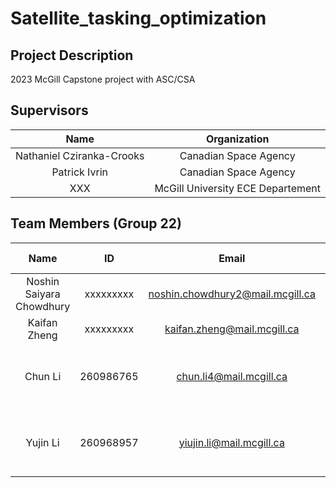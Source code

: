 # Satellite_tasking_optimization

## Project Description
2023 McGill Capstone project with ASC/CSA

## Supervisors
| Name                      |           Organization            |
|:-------------------------:|:---------------------------------:|
| Nathaniel Cziranka-Crooks |      Canadian Space Agency        |
| Patrick Ivrin             |      Canadian Space Agency        |
| XXX                       | McGill University ECE Departement |


## Team Members (Group 22)
| Name                      | ID        | Email                                  |                   Major & Minor                        |
|:-------------------------:|:---------:|:--------------------------------------:|:------------------------------------------------------:|
| Noshin Saiyara Chowdhury  | xxxxxxxxx | noshin.chowdhury2@mail.mcgill.ca       | Computer Engineering                                   |
| Kaifan Zheng              | xxxxxxxxx | kaifan.zheng@mail.mcgill.ca            | Computer Engineering                                   |
| Chun Li                   | 260986765 | chun.li4@mail.mcgill.ca                | Software Engineering & Applied Artificial Intelligence |
| Yujin Li                  | 260968957 | yiujin.li@mail.mcgill.ca               | Software Engineering & Applied Artificial Intelligence |
